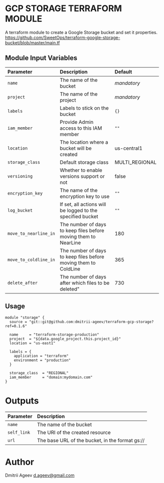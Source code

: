GCP STORAGE TERRAFORM MODULE
============================

A terraform module to create a Google Storage bucket and set it properties.
https://github.com/SweetOps/terraform-google-storage-bucket/blob/master/main.tf

Module Input Variables
----------------------

| Parameter         | Description                                 | Default        |
| :--------         | :----------                                 | :------        |
| `name`            | The name of the bucket                      |  _mandatory_   |
| `project`         | The name of the project                     |  _mandatory_   |
| `labels`          | Labels to stick on the bucket               | `{}`           |
| `iam_member`      | Provide Admin access to this IAM member     | `""`           |
| `location`        | The location where a bucket will be created | us-central1    |
| `storage_class`   | Default storage class                       | MULTI_REGIONAL |
| `versioning`      | Whether to enable versions support or not   | false          |
| `encryption_key`  | The name of the encryption key to use       | `""`           |
| `log_bucket`      | If set, all actions will be logged to the specified bucket          | `""`  |
| `move_to_nearline_in` | The number of days to keep files before moving them to NearLine | 180   |
| `move_to_coldline_in` | The number of days to keep files before moving them to ColdLine | 365   |
| `delete_after`        | The number of days after which files to be deleted"             | 730   |


Usage
-----

```hcl
module "storage" {
  source = "git::git@github.com:dmitrii-ageev/terraform-gcp-storage?ref=0.1.6"

  name     = "terraform-storage-production"
  project  = "${data.google_project.this.project_id}"
  location = "us-east1"

  labels = {
    application = "terraform"
    environment = "production"
  }

  storage_class  = "REGIONAL"
  iam_member     = "domain:mydomain.com"
}
```


Outputs
=======

| Parameter      | Description                                                  |
| :--------      | :----------                                                  |
| `name`         | The name of the bucket                                       |
| `self_link`    | The URI of the created resource                              |
| `url`          | The base URL of the bucket, in the format gs://<bucket-name> |


Author
======

Dmitrii Ageev <d.ageev@gmail.com>
